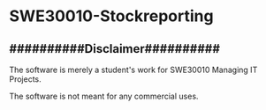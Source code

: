 # SWE30010-Stockreporting
<h2>##########Disclaimer##########</h2>
<p>The software is merely a student's work for SWE30010 Managing IT Projects.<p>
<p>The software is not meant for any commercial uses.<p>
